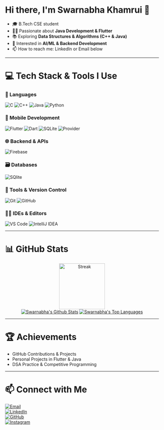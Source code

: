 # Hi there, I'm Swarnabha Khamrui 👋  

- 🎓 B.Tech CSE student  
- 👨‍💻 Passionate about **Java Development & Flutter**  
- 📚 Exploring **Data Structures & Algorithms (C++ & Java)**  
- 🤖 Interested in **AI/ML & Backend Development**  
- 📫 How to reach me: LinkedIn or Email below  

---

# 💻 Tech Stack & Tools I Use  

### 🚀 Languages  
![C](https://img.shields.io/badge/C-00599C?style=for-the-badge&logo=c&logoColor=white) ![C++](https://img.shields.io/badge/C++-00599C?style=for-the-badge&logo=cplusplus&logoColor=white) ![Java](https://img.shields.io/badge/Java-ED8B00?style=for-the-badge&logo=openjdk&logoColor=white) ![Python](https://img.shields.io/badge/Python-3776AB?style=for-the-badge&logo=python&logoColor=white)  

### 📱 Mobile Development  
![Flutter](https://img.shields.io/badge/Flutter-02569B?style=for-the-badge&logo=flutter&logoColor=white) ![Dart](https://img.shields.io/badge/Dart-0175C2?style=for-the-badge&logo=dart&logoColor=white) ![SQLite](https://img.shields.io/badge/SQLite-003B57?style=for-the-badge&logo=sqlite&logoColor=white) ![Provider](https://img.shields.io/badge/Provider-20232A?style=for-the-badge&logo=flutter&logoColor=61DAFB)  

### 🌐 Backend & APIs  
![Firebase](https://img.shields.io/badge/Node.js-339933?style=for-the-badge&logo=Firebase&logoColor=white)

### 🗃️ Databases  
![SQlite](https://img.shields.io/badge/MySQL-4479A1?style=for-the-badge&logo=mysql&logoColor=white) 
### 🧰 Tools & Version Control  
![Git](https://img.shields.io/badge/Git-F05032?style=for-the-badge&logo=git&logoColor=white) ![GitHub](https://img.shields.io/badge/GitHub-181717?style=for-the-badge&logo=github&logoColor=white)

### 🧑‍💻 IDEs & Editors  
![VS Code](https://img.shields.io/badge/VS_Code-007ACC?style=for-the-badge&logo=visual-studio-code&logoColor=white) ![IntelliJ IDEA](https://img.shields.io/badge/IntelliJ_IDEA-000000?style=for-the-badge&logo=intellijidea&logoColor=white)  

---

# 📊 GitHub Stats  

<div align="center">  
  <img src="https://github-readme-streak-stats.herokuapp.com/?user=swarno-tech&theme=react&hide_border=true&background=0D1117&stroke=FF6F61&ring=00C4B4" height="150" alt="Streak" />  
  <br>  
  <a href="https://github.com/swarno-tech/github-readme-stats"><img alt="Swarnabha's Github Stats" src="https://github-readme-stats.vercel.app/api?username=swarno-tech&show_icons=true&count_private=true&theme=react&hide_border=true&bg_color=0D1117" /></a>  
  <a href="https://github.com/swarno-tech/github-readme-stats"><img alt="Swarnabha's Top Languages" src="https://github-readme-stats.vercel.app/api/top-langs/?username=swarno-tech&langs_count=8&count_private=true&layout=compact&theme=react&hide_border=true&bg_color=0D1117" /></a>  
</div>  

---

# 🏆 Achievements  
- GitHub Contributions & Projects  
- Personal Projects in Flutter & Java  
- DSA Practice & Competitive Programming  

---

# 📫 Connect with Me  

[![Email](https://img.shields.io/badge/Email-D14836?style=flat&logo=gmail&logoColor=white)](mailto:swarnabha.git01@gmail.com)  
[![LinkedIn](https://img.shields.io/badge/LinkedIn-0A66C2?style=flat&logo=linkedin&logoColor=white)](https://www.linkedin.com/in/swarnabha-khamrui-396353321)  
[![GitHub](https://img.shields.io/badge/GitHub-181717?style=flat&logo=github&logoColor=white)](https://github.com/swarno-tech)  
[![Instagram](https://img.shields.io/badge/Instagram-E4405F?style=flat&logo=instagram&logoColor=white)](https://instagram.com/swarnabha_2006)  

<!---
swarno-tech/swarno-tech is a ✨ special ✨ repository because its `README.md` (this file) appears on your GitHub profile.
--->
